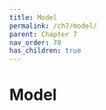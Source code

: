 ```yaml
---
title: Model
permalink: /ch7/model/
parent: Chapter 7
nav_order: 70
has_children: true
---
```

# Model
